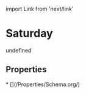 import Link from 'next/link'
# Saturday

undefined

## Properties

<Grid>
* [](/Properties/Schema.org/)

</Grid>

